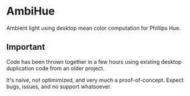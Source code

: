 # AmbiHue

Ambient light using desktop mean color computation for Phillips Hue.

## Important

Code has been thrown together in a few hours using existing desktop duplication code from an older project.

It's naive, not optimimized, and very much a proof-of-concept. Expect bugs, issues, and no support whatsoever. 